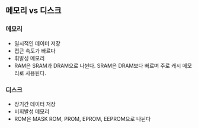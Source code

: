 ## 메모리 vs 디스크

### 메모리

- 일시적인 데이터 저장
- 접근 속도가 빠르다
- 휘발성 메모리
- RAM은 SRAM과 DRAM으로 나뉜다. SRAM은 DRAM보다 빠르며 주로 캐시 메모리로 사용된다.

### 디스크

- 장기간 데이터 저장
- 비휘발성 메모리
- ROM은 MASK ROM, PROM, EPROM, EEPROM으로 나뉜다
